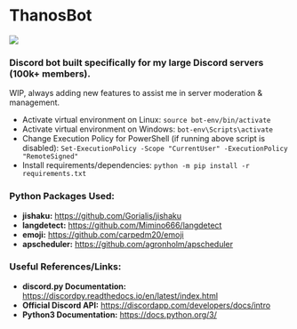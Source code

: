# ThanosBot
![](https://i.imgur.com/HmZ1tqB.png)

### Discord bot built specifically for my large Discord servers (100k+ members).
WIP, always adding new features to assist me in server moderation & management. 

- Activate virtual environment on Linux: `source bot-env/bin/activate`
- Activate virtual environment on Windows: `bot-env\Scripts\activate`
- Change Execution Policy for PowerShell (if running above script is disabled): `Set-ExecutionPolicy -Scope "CurrentUser" -ExecutionPolicy "RemoteSigned"`
- Install requirements/dependencies: `python -m pip install -r requirements.txt`

### Python Packages Used:
- **jishaku:** https://github.com/Gorialis/jishaku 
- **langdetect:** https://github.com/Mimino666/langdetect 
- **emoji:** https://github.com/carpedm20/emoji
- **apscheduler:** https://github.com/agronholm/apscheduler

### Useful References/Links:
- **discord.py Documentation:** https://discordpy.readthedocs.io/en/latest/index.html  
- **Official Discord API:** https://discordapp.com/developers/docs/intro  
- **Python3 Documentation:** https://docs.python.org/3/


